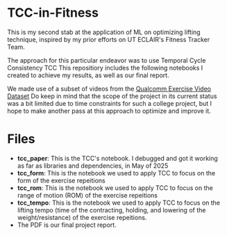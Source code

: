 # TCC-in-Fitness
This is my second stab at the application of ML on optimizing lifting technique, inspired by my prior efforts on UT ECLAIR's Fitness Tracker Team. 

The approach for this particular endeavor was to use Temporal Cycle Consistency TCC
This repositiory includes the following notebooks I created to achieve my results, as well as our final report.

We made use of a subset of videos from the [Qualcomm Exercise Video Dataset](https://www.qualcomm.com/developer/software/qevd-dataset)
Do keep in mind that the scope of the project in its current status was a bit limited due to time constraints for such a college project, but I hope to make another pass at this approach to optimize and improve it.

# Files
- **tcc_paper**: This is the TCC's notebook. I debugged and got it working as far as libraries and dependencies, in May of 2025
- **tcc_form**: This is the notebook we used to apply TCC to focus on the form of the exercise repeitions
- **tcc_rom**: This is the notebook we used to apply TCC to focus on the range of motion (ROM) of the exercise repeitions
- **tcc_tempo**: This is the notebook we used to apply TCC to focus on the lifting tempo (time of the contracting, holding, and lowering of the weight/resistance) of the exercise repeitions. 
- The PDF is our final project report.
